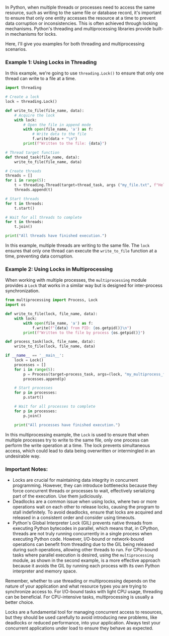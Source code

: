 In Python, when multiple threads or processes need to access the same resource, such as writing to the same file or database record, it's important to ensure that only one entity accesses the resource at a time to prevent data corruption or inconsistencies. This is often achieved through locking mechanisms. Python's threading and multiprocessing libraries provide built-in mechanisms for locks.

Here, I'll give you examples for both threading and multiprocessing scenarios.

### Example 1: Using Locks in Threading

In this example, we're going to use `threading.Lock()` to ensure that only one thread can write to a file at a time.

```python
import threading

# Create a lock
lock = threading.Lock()

def write_to_file(file_name, data):
    # Acquire the lock
    with lock:
        # Open the file in append mode
        with open(file_name, 'a') as f:
            # Write data to the file
            f.write(data + "\n")
        print(f"Written to the file: {data}")

# Thread target function
def thread_task(file_name, data):
    write_to_file(file_name, data)

# Create threads
threads = []
for i in range(5):
    t = threading.Thread(target=thread_task, args ("my_file.txt", f"Hello from thread {i}"))
    threads.append(t)

# Start threads
for t in threads:
    t.start()

# Wait for all threads to complete
for t in threads:
    t.join()

print("All threads have finished execution.")
```

In this example, multiple threads are writing to the same file. The `lock` ensures that only one thread can execute the `write_to_file` function at a time, preventing data corruption.

### Example 2: Using Locks in Multiprocessing

When working with multiple processes, the `multiprocessing` module provides a `Lock` that works in a similar way but is designed for inter-process synchronization.

```python
from multiprocessing import Process, Lock
import os

def write_to_file(lock, file_name, data):
    with lock:
        with open(file_name, 'a') as f:
            f.write(f"{data} from PID: {os.getpid()}\n")
        print(f"Written to the file by process {os.getpid()}")

def process_task(lock, file_name, data):
    write_to_file(lock, file_name, data)

if __name__ == '__main__':
    lock = Lock()
    processes = []
    for i in range(5):
        p = Process(target=process_task, args=(lock, "my_multiprocess_file.txt", f"Hello from process {i}"))
        processes.append(p)

    # Start processes
    for p in processes:
        p.start()

    # Wait for all processes to complete
    for p in processes:
        p.join()

    print("All processes have finished execution.")

```

In this multiprocessing example, the `Lock` is used to ensure that when multiple processes try to write to the same file, only one process can perform the write operation at a time. The lock prevents simultaneous access, which could lead to data being overwritten or intermingled in an undesirable way.

### Important Notes:

- Locks are crucial for maintaining data integrity in concurrent programming. However, they can introduce bottlenecks because they force concurrent threads or processes to wait, effectively serializing part of the execution. Use them judiciously.
- Deadlocks are a common issue when using locks, where two or more operations wait on each other to release locks, causing the program to stall indefinitely. To avoid deadlocks, ensure that locks are acquired and released in a consistent order and consider using timeouts.
- Python's Global Interpreter Lock (GIL) prevents native threads from executing Python bytecodes in parallel, which means that, in CPython, threads are not truly running concurrently in a single process when executing Python code. However, I/O-bound or network-bound operations can benefit from threading due to the GIL being released during such operations, allowing other threads to run. For CPU-bound tasks where parallel execution is desired, using the `multiprocessing` module, as shown in the second example, is a more effective approach because it avoids the GIL by running each process with its own Python interpreter and memory space.

Remember, whether to use threading or multiprocessing depends on the nature of your application and what resource types you are trying to synchronize access to. For I/O-bound tasks with light CPU usage, threading can be beneficial. For CPU-intensive tasks, multiprocessing is usually a better choice.

Locks are a fundamental tool for managing concurrent access to resources, but they should be used carefully to avoid introducing new problems, like deadlocks or reduced performance, into your application. Always test your concurrent applications under load to ensure they behave as expected.
